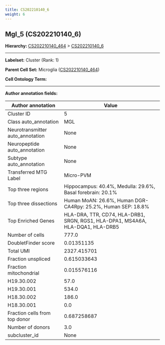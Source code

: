 ```yaml
---
title: CS202210140_6
weight: 6
---
```

## Mgl_5 (CS202210140_6)
<b>Hierarchy: </b>
[CS202210140_464](../CS202210140_464) >
[CS202210140_6](../CS202210140_6)

---


**Labelset:** Cluster (Rank: 1)

**Parent Cell Set:** Microglia ([CS202210140_464](../CS202210140_464))



**Cell Ontology Term:** 

[MARKER GENES.]: #


---

[TRANSFERRED ANNOTATIONS.]: #


[AUTHOR ANNOTATION FIELDS.]: #


**Author annotation fields:**

| Author annotation | Value |
|-------------------|-------|
|Cluster ID|5|
|Class auto_annotation|MGL|
|Neurotransmitter auto_annotation|None|
|Neuropeptide auto_annotation|None|
|Subtype auto_annotation|None|
|Transferred MTG Label|Micro-PVM|
|Top three regions|Hippocampus: 40.4%, Medulla: 29.6%, Basal forebrain: 20.1%|
|Top three dissections|Human MoAN: 26.6%, Human DGR-CA4Rpy: 25.2%, Human SEP: 18.8%|
|Top Enriched Genes|HLA-DRA, TTR, CD74, HLA-DRB1, SRGN, RGS1, HLA-DPA1, MS4A6A, HLA-DQA1, HLA-DRB5|
|Number of cells|777.0|
|DoubletFinder score|0.01351135|
|Total UMI|2327.415701|
|Fraction unspliced|0.615033643|
|Fraction mitochondrial|0.015576116|
|H19.30.002|57.0|
|H19.30.001|534.0|
|H18.30.002|186.0|
|H18.30.001|0.0|
|Fraction cells from top donor|0.687258687|
|Number of donors|3.0|
|subcluster_id|None|
